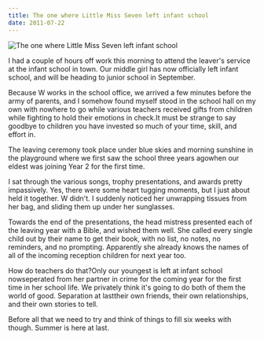 ```yaml
---
title: The one where Little Miss Seven left infant school
date: 2011-07-22
---
```


![The one where Little Miss Seven left infant school](https://source.unsplash.com/_nRpqIBM40Q/1600x900)

I had a couple of hours off work this morning to attend the leaver's service at the infant school in town. Our middle girl has now officially left infant school, and will be heading to junior school in September.

Because W works in the school office, we arrived a few minutes before the army of parents, and I somehow found myself stood in the school hall on my own with nowhere to go while various teachers received gifts from children while fighting to hold their emotions in check.It must be strange to say goodbye to children you have invested so much of your time, skill, and effort in.

The leaving ceremony took place under blue skies and morning sunshine in the playground where we first saw the school three years agowhen our eldest was joining Year 2 for the first time.

I sat through the various songs, trophy presentations, and awards pretty impassively. Yes, there were some heart tugging moments, but I just about held it together. W didn't. I suddenly noticed her unwrapping tissues from her bag, and sliding them up under her sunglasses.

Towards the end of the presentations, the head mistress presented each of the leaving year with a Bible, and wished them well. She called every single child out by their name to get their book, with no list, no notes, no reminders, and no prompting. Apparently she already knows the names of all of the incoming reception children for next year too.

How do teachers do that?Only our youngest is left at infant school nowseperated from her partner in crime for the coming year for the first time in her school life. We privately think it's going to do both of them the world of good. Separation at lasttheir own friends, their own relationships, and their own stories to tell.

Before all that we need to try and think of things to fill six weeks with though. Summer is here at last.